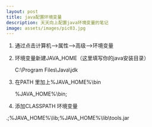 ```yaml
---
layout: post
title: java配置环境变量
description: 天天向上配置java环境变量的笔记
image: assets/images/pic03.jpg
---
```


1. 通过点击计算机-->属性-->高级-->环境变量

2. 环境变量新建JAVA_HOME（这里填写你的java安装目录）

   
   C:\Program Files\Java\jdk 
   

3. 在PATH 里加上%JAVA_HOME%\bin

   
   %JAVA_HOME%\bin;
   

4.    添加CLASSPATH 环境变量

   
   .;%JAVA_HOME%\lib;%JAVA_HOME%\lib\tools.jar
   


   

   






   